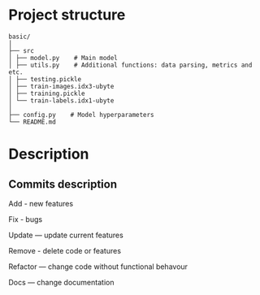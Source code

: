 


# Project structure

```
basic/
│
├── src
│ ├── model.py    # Main model
│ ├── utils.py    # Additional functions: data parsing, metrics and etc.
│ ├── testing.pickle
│ ├── train-images.idx3-ubyte
│ ├── training.pickle
│ └── train-labels.idx1-ubyte
│
├── config.py    # Model hyperparameters
└── README.md
```

# Description


## Commits description
Add - new features

Fix - bugs

Update — update current features

Remove - delete code or features

Refactor — change code without functional behavour 

Docs — change documentation